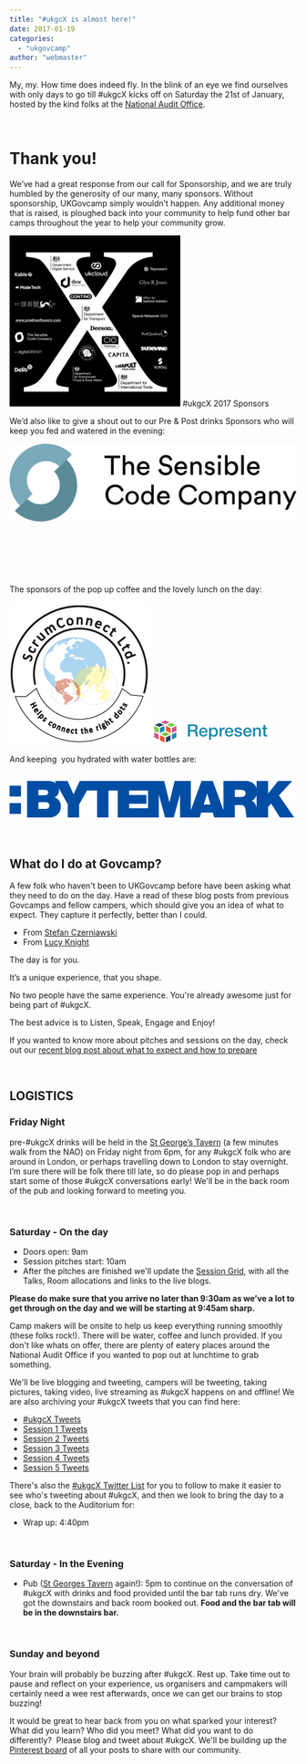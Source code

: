 ```yaml
---
title: "#ukgcX is almost here!"
date: 2017-01-19
categories:
  - "ukgovcamp"
author: "webmaster"
---
```


My, my. How time does indeed fly. In the blink of an eye we find ourselves with only days to go till #ukgcX kicks off on Saturday the 21st of January, hosted by the kind folks at the [National Audit Office](https://www.google.co.uk/maps/place/National+Audit+Office/@51.4916783,-0.1485413,15z/data=!4m2!3m1!1s0x0:0x5d8dbc0441be8df3).

 

# **Thank you!**

We’ve had a great response from our call for Sponsorship, and we are truly humbled by the generosity of our many, many sponsors. Without sponsorship, UKGovcamp simply wouldn’t happen. Any additional money that is raised, is ploughed back into your community to help fund other bar camps throughout the year to help your community grow.

[![#ukgcX 2017 Sponsors](images/tshirt_720-300x300.png)](https://www.ukgovcamp.com/wp-content/uploads/2017/01/tshirt_720.png) #ukgcX 2017 Sponsors

We’d also like to give a shout out to our Pre & Post drinks Sponsors who will keep you fed and watered in the evening:

[![https://www.dxw.com/](images/dxw-logo-e1481567117500.png)](https://www.ukgovcamp.com/wp-content/uploads/2015/10/dxw-logo-e1481567117500.png)[![The Sensible Code Company](images/Screen-Shot-2016-12-12-at-18.12.17.png)](https://www.ukgovcamp.com/wp-content/uploads/2015/10/Screen-Shot-2016-12-12-at-18.12.17.png)

 

 

 

The sponsors of the pop up coffee and the lovely lunch on the day:

[![scrumconnect-logo-colour](images/ScrumConnect-logo-colour.png)](https://www.ukgovcamp.com/wp-content/uploads/2017/01/ScrumConnect-logo-colour.png) [![represent](images/Represent.png)](https://www.ukgovcamp.com/wp-content/uploads/2017/01/Represent.png)

And keeping  you hydrated with water bottles are:

## [![](images/bytemark.png)](https://www.ukgovcamp.com/wp-content/uploads/2017/01/bytemark.png)

 

## **What do I do at Govcamp?**

A few folk who haven't been to UKGovcamp before have been asking what they need to do on the day. Have a read of these blog posts from previous Govcamps and fellow campers, which should give you an idea of what to expect. They capture it perfectly, better than I could.

- From [Stefan Czerniawski](http://publicstrategist.com/2015/01/camping-trip/)
- From [Lucy Knight](https://geekwonkinterface.wordpress.com/2016/06/14/its-ok/)

The day is for you.

It’s a unique experience, that you shape.

No two people have the same experience. You're already awesome just for being part of #ukgcX.

The best advice is to Listen, Speak, Engage and Enjoy!

If you wanted to know more about pitches and sessions on the day, check out our [recent blog post about what to expect and how to prepare](https://www.ukgovcamp.com/2017/01/15/pitch-and-run-at-ukgcx/)

 

## **LOGISTICS**

### **Friday Night**

pre-#ukgcX drinks will be held in the [St George’s Tavern](https://www.google.co.uk/maps/place/The+St.+Georges+Tavern/@51.4932418,-0.1468128,17z/data=!3m1!4b1!4m2!3m1!1s0x4876051f6978dc85:0x81c2462e0dfc7fcb) (a few minutes walk from the NAO) on Friday night from 6pm, for any #ukgcX folk who are around in London, or perhaps travelling down to London to stay overnight. I’m sure there will be folk there till late, so do please pop in and perhaps start some of those #ukgcX conversations early! We'll be in the back room of the pub and looking forward to meeting you.

 

### **Saturday - On the day**

- Doors open: 9am
- Session pitches start: 10am
- After the pitches are finished we'll update the [Session Grid](https://docs.google.com/spreadsheets/d/1S6nemSPxSLrURGigaQZFKViWBoAhalpE2f0RtZ92Fpk/pubhtml), with all the Talks, Room allocations and links to the live blogs.

**Please do make sure that you arrive no later than 9:30am as we’ve a lot to get through on the day and we will be starting at 9:45am sharp.**

Camp makers will be onsite to help us keep everything running smoothly (these folks rock!). There will be water, coffee and lunch provided. If you don't like whats on offer, there are plenty of eatery places around the National Audit Office if you wanted to pop out at lunchtime to grab something.

We'll be live blogging and tweeting, campers will be tweeting, taking pictures, taking video, live streaming as #ukgcX happens on and offline! We are also archiving your #ukgcX tweets that you can find here:

- [#ukgcX Tweets](https://docs.google.com/spreadsheets/d/1Oqf0z0O0GBLCmWx0JAQlRTcGjUmK_-rZsaBsyd00y_0/pubhtml?gid=2022233584&single=true) 
- [Session 1 Tweets](https://docs.google.com/spreadsheets/d/1sKvdIGL-0YA4ziNzClbWhShDeU3jf3rJLocYfDkWi_A/pubhtml?gid=1202082681&single=true)
- [Session 2 Tweets](https://docs.google.com/spreadsheets/d/1NynBSMz2iSxnM-VMJxD-a9YNAtihtdxnCYdLFGjxvYk/pubhtml?gid=309151400&single=true)
- [Session 3 Tweets](https://docs.google.com/spreadsheets/d/1eafOdQbpyN12BjWPOA-YWaj4YiLzpCizVcwQjrfPS08/pubhtml?gid=1927147153&single=true)
- [Session 4 Tweets](https://docs.google.com/spreadsheets/d/1nuBb_nh76ReruF0V68kRB5GR2rYHOAagSl_BpVMl2a4/pubhtml?gid=1570166624&single=true)
- [Session 5 Tweets](https://docs.google.com/spreadsheets/d/13gNZpTEaDlmggPnGPWMQGkGEqPiJF1bRMNzlEXPm9lQ/pubhtml?gid=613936648&single=true)

There's also the [#ukgcX Twitter List](https://twitter.com/UKGovCamp/lists/ukgcx/members) for you to follow to make it easier to see who's tweeting about #ukgcX, and then we look to bring the day to a close, back to the Auditorium for:

- Wrap up: 4:40pm

 

### **Saturday - In the Evening**

- Pub ([St Georges Tavern](https://www.google.co.uk/maps/place/The+St.+Georges+Tavern/@51.4932418,-0.1468128,17z/data=!3m1!4b1!4m2!3m1!1s0x4876051f6978dc85:0x81c2462e0dfc7fcb) again!): 5pm to continue on the conversation of #ukgcX with drinks and food provided until the bar tab runs dry. We've got the downstairs and back room booked out. **Food and the bar tab will be in the downstairs bar.** 

 

### **Sunday and beyond**

Your brain will probably be buzzing after #ukgcX. Rest up. Take time out to pause and reflect on your experience, us organisers and campmakers will certainly need a wee rest afterwards, once we can get our brains to stop buzzing!

It would be great to hear back from you on what sparked your interest? What did you learn? Who did you meet? What did you want to do differently?  Please blog and tweet about #ukgcX. We'll be building up the [Pinterest board](https://uk.pinterest.com/ugovcamp/ukgovcamp-2017/) of all your posts to share with our community.
